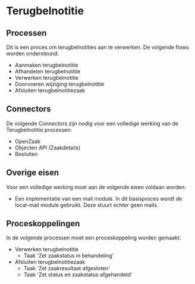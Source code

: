 # Terugbelnotitie
## Processen
Dit is een proces om terugbelnotities aan te verwerken. De volgende flows worden ondersteund:
- Aanmaken terugbelnotitie
- Afhandelen terugbelnotitie
- Verwerken terugbelnotitie
- Doorvoeren wijziging terugbelnotitie
- Afsluiten terugbelnotitiezaak

## Connectors
De volgende Connectors zijn nodig voor een volledige werking van de Terugbelnotitie processen:
- OpenZaak
- Objecten API (Zaakdetails)
- Besluiten

## Overige eisen
Voor een volledige werking moet aan de volgende eisen voldaan worden:
- Een implementatie van een mail module. In dit basisproces wordt de local-mail module gebruikt. Deze stuurt echter geen mails.

## Proceskoppelingen
In de volgende processen moet een proceskoppeling worden gemaakt:
- Verwerken terugbelnotitie
    - Taak 'Zet zaakstatus in behandeling'
- Afsluiten terugbelnotitiezaak
    - Taak 'Zet zaakresultaat afgesloten'
    - Taak 'Zet status en zaakstatus afgehandeld'

